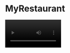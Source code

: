 # MyRestaurant
<video src='restaurant_logos/restaurant-menu.mp4' width=180/>

## Introduction

MyRestaurant is a dynamic and efficient restaurant menu manager. It allows reataurant owners to easily keep their menus up to date without having to print new ones every time there is an update, and the customer will just have to scan the QRCode of the restaurant and see their menu. For a live demo, visit [https://ludivsolutions.tech/]. To learn more about the development process and features, check out the [Final Project Blog Article].

- **Deployed Site**: [https://ludivsolutions.tech/](https://ludivsolutions.tech/)
- **Final Project Blog Article**: [Final Project Blog Article URL]
- **Author(s)**:
  - Ludivin Senunda tchouapi - [https://www.linkedin.com/in/ludivin-seunda-1593641ba/](https://www.linkedin.com/in/ludivin-seunda-1593641ba/)
  - Aisha Hammed - [Author 2 LinkedIn URL]

## Installation

To run MyRestaurant locally, follow these steps:

1. Clone the repository:

```bash
git clone [https://github.com/RHEZUS/MyRestaurant.git](https://github.com/RHEZUS/MyRestaurant.git)
cd MyRestaurant
```

2. Install dependencies:

```bash
pip install -r requirements.txt
```

3. Set up the database:

```bash
python manage.py migrate
```

4. Start the development server:

```bash
python manage.py runserver
```

5. Access the application at `http://localhost:8000/` in your web browser.

## Usage

- MyRestaurant can be used for:
Restaurant Management: Users can use the application to manage various aspects of restaurants, including adding, updating, and deleting restaurant profiles. This includes details such as restaurant name, location, contact information, and operating hours.

- Menu Management: The application allows users to create and manage menus for restaurants. This includes creating menu categories, adding items to categories, and setting availability and pricing for menu items. Users can also update menus dynamically to reflect changes in offerings or pricing.

- User Authentication and Authorization: Users can sign up for accounts, log in securely, and access features based on their roles. For example, restaurant owners may have access to administrative features like managing menus and restaurant details, while regular users may have limited access for browsing menus and making orders.

- QR Code Generation: The application generates QR codes for restaurants, possibly linking to their menus or other relevant information. This feature can facilitate contactless menu browsing for customers by allowing them to scan QR codes with their smartphones to access the restaurant's menu directly.

## Contributing

We welcome contributions from the community! To contribute to [Project Name], follow these steps:

1. Fork the repository.
2. Create a new branch (`git checkout -b feature/improvement`).
3. Make your changes.
4. Commit your changes (`git commit -am 'Add new feature'`).
5. Push to the branch (`git push origin feature/improvement`).
6. Create a new Pull Request.

## Related Projects

Here are some related projects:

- [getscanmenu.com](https://getscanmenu.com/)
- [TouchBistro](https://www.touchbistro.com/features/ipad-menu-management/)

## Images
![Presentation video](media/restaurant_logos/Screenshot%20from%202024-06-05%2022-01-11.png)
![Presentation video](media/restaurant_logos/Screenshot%20from%202024-06-11%2019-12-07.png)
![Presentation video](media/restaurant_logos/Screenshot%20from%202024-06-11%2019-11-40.png)